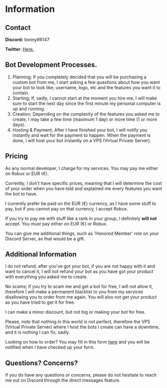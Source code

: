 # Information 
## Contact
**Discord:** bxnny#8147

**Twitter**: [Here.](https://www.twitter.com/bxnnyrbx)

## Bot Development Processes.
1. Planning;
   If you completely decided that you will be purchasing a custom bot from me, I start asking a few questions about how you want your bot to look like; username, logo, etc and the features you want it to contain.
2. Starting;
   If, sadly, I cannot start at the moment you hire me, I will make sure to start the next day since the first minute my personal computer is up and running.
3. Creation;
   Depending on the complexity of the features you asked me to create, I may take a few time (maximum 1 day) or more time (1 or more days).
4. Hosting & Payment; 
   After I have finished your bot, I will notify you instantly and wait for the payment to happen.
   When the payment is done, I will host your bot instantly on a VPS (Virtual Private Server).

## Pricing
As any normal developer, I charge for my services. You may pay me either on Robux or EUR (€).

Currently, I don't have specific prices, meaning that I will determine the cost of your order when you have told and explained me every features you want the bot to have.

I currently prefer be paid on the EUR (€) currency, as I have some stuff to pay, but if you cannot pay on that currency, I accept Robux.

If you try to pay me with stuff like a rank in your group, I definitely **will not** accept. You must pay either on EUR (€) or Robux.

You can give me additional things, such as 'Honored Member' role on your Discord Server, as that would be a gift.

## Additional Information
I do not refund; after you've got your bot, if you are not happy with it and want to cancel it, I will not refund your bot as you have got your product with everything you asked me to create.

No scams; if you try to scam me and get a bot for free, I will not allow it, therefore I will make a permanent blacklist to you from my services disallowing you to order from me again.
You will also not get your product as you have tried to get it for free.

I can make a minor discount, but not big or making your bot for free.

Please, note that nothing in this world is not perfect, therefore the VPS (Virtual Private Server) where I host the bots I create can have a downtime, and it is nothing I can fix, sadly.

Looking on how to order? You may fill in this form [here](https://form.jotformeu.com/wwenoticias51/custom-bot-request) and you will be notified when I have checked up your form.

## Questions? Concerns?
If you do have any questions or concerns, please do not hesitate to reach me out on Discord through the direct messages feature.

